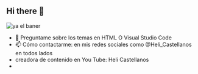 ## Hi there 👋
![ya el baner](https://github.com/user-attachments/assets/abd8584d-65d7-4b5b-b580-3aa38e6c129b)
 
 
- 💬 Preguntame sobre los temas en HTML O Visual Studio Code 
- 📫  Cómo contactarme: en mis redes sociales como @Heli_Castellanos en todos lados 
- creadora de contenido en You Tube: Heli Castellanos 
-    
 
